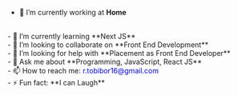 - 🔭 I’m currently working at **Home**
<br/>
- 🌱 I’m currently learning **Next JS**
<br/>
- 👯 I’m looking to collaborate on **Front End Development**
<br/>
- 🤔 I’m looking for help with **Placement as Front End Developer**
<br/>
- 💬 Ask me about **Programming, JavaScript, React JS**
<br/>
- 📫 How to reach me: <span style="color:blue;">r.tobibor16@gmail.com</span>
<br/>
- ⚡ Fun fact: **I can Laugh**

